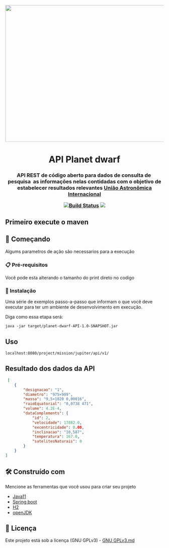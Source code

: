 <p align="center"><img src="img/icon.gif" width = "833px" height="433px"></p>

<h1 align="center">API Planet dwarf</h1>

<h3 align="center">
API REST de código aberto para dados de consulta de  pesquisa  as informações nelas contidadas com o objetivo de estabelecer resultados relevantes <a href="https://www.nasa.gov/subject/6893/nebulae/" target="_blank">União Astronômica Internacional</a>
 <a href="https://www.iau2006.org/"usando como base organizacional um sistema de CRUD
<p align="center">
 
<a href="https://app.travis-ci.com/Mario23junior/Missions-to-Jupiter.svg?branch=main" target="_blank"> [![Build Status](https://app.travis-ci.com/Mario23junior/Missions-to-Jupiter.svg?branch=main)](https://app.travis-ci.com/Mario23junior/Missions-to-Jupiter)
<a href="https://en.wikipedia.org/wiki/Representational_state_transfer"><img src="https://img.shields.io/badge/interface-REST-brightgreen.svg?longCache=true&style=flat-square" target="_blank"></a>
</p>
  
## Primeiro execute o maven 

## 🚀 Começando

Algums parametros de ação são necessarios para a execução
### 📋 Pré-requisitos


Você pode esta alterando o tamanho do print direto no codigo


### 🔧 Instalação

Uma série de exemplos passo-a-passo que informam o que você deve executar para ter um ambiente de desenvolvimento em execução.

Diga como essa etapa será:

```
java -jar target/planet-dwarf-API-1.0-SNAPSHOT.jar

```
 
## Uso

```
localhost:8080/project/mission/jupiter/api/v1/
```

## Resultado dos dados da API

```json
 [
    {
        "designacao": "1",
        "diametro": "975×909",
        "massa": "9,5×1020 0,00016",
        "raioEquatorial": "0,0738 471",
        "volume": 4.2E-4,
        "dataComplements": {
            "id": 2,
            "velocidade": 17882.0,
            "excentricidade": 0.08,
            "inclinacao": "10,587",
            "temperatura": 167.0,
            "satelitesNaturais": 0
        }
    }
]

```

## 🛠️ Construído com

Mencione as ferramentas que você usou para criar seu projeto

* [Java11](http://www.dropwizard.io/1.0.2/docs/)
* [Spring boot](https://spring.io/projects/spring-boot)
* [H2](https://www.h2database.com/html/main.html)
* [openJDK](https://maven.apache.org/)
 
## 📄 Licença

Este projeto está sob a licença (GNU GPLv3) - [GNU GPLv3.md](https://www.gnu.org/licenses/gpl-3.0.pt-br.html)
